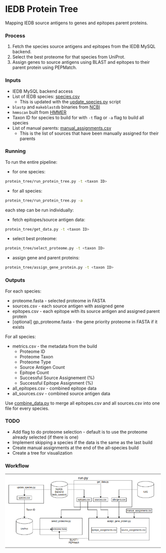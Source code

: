 # IEDB Protein Tree 

Mapping IEDB source antigens to genes and epitopes parent proteins. 


### Process
1. Fetch the species source antigens and epitopes from the IEDB MySQL backend.
2. Select the best proteome for that species from UniProt.
3. Assign genes to source antigens using BLAST and epitopes to their parent protein using PEPMatch.


### Inputs
- IEDB MySQL backend access
- List of IEDB species: [species.csv](species.csv)
    - This is updated with the [update_species.py](update_species.py) script
- `blastp` and `makeblastdb` binaries from [NCBI](https://ftp.ncbi.nlm.nih.gov/blast/executables/blast+/LATEST/)
- `hmmscan` built from [HMMER](http://hmmer.org/)
- Taxon ID for species to build for with `-t` flag or `-a` flag to build all species
- List of manual parents: [manual_assignments.csv](manual_assignments.csv)
    - This is the list of sources that have been manually assigned for their parents


### Running

To run the entire pipeline:

- for one species:
```bash
protein_tree/run_protein_tree.py -t <taxon ID>
```
- for all species:
```bash
protein_tree/run_protein_tree.py -a
```

each step can be run individually:

- fetch epitopes/source antigen data:
```bash
protein_tree/get_data.py -t <taxon ID>
```

- select best proteome:
```bash
protein_tree/select_proteome.py -t <taxon ID>
```

- assign gene and parent proteins:
```bash
protein_tree/assign_gene_protein.py -t <taxon ID>
```


### Outputs

For each species:
- proteome.fasta - selected proteome in FASTA
- sources.csv - each source antigen with assigned gene
- epitopes.csv - each epitope with its source antigen and assigned parent protein
- [optional] gp_proteome.fasta - the gene priority proteome in FASTA if it exists

For all species:
- metrics.csv - the metadata from the build
    - Proteome ID
    - Proteome Taxon
    - Proteome Type
    - Source Antigen Count
    - Epitope Count
    - Successful Source Assignement (%)
    - Successful Epitope Assignment (%)
- all_epitopes.csv - combined epitope data
- all_sources.csv - combined source antigen data

Use [combine_data.py](combine_data.py) to merge all epitopes.csv and all sources.csv into one file for every species.


### TODO
- Add flag to do proteome selection - default is to use the proteome already selected (if there is one)
- Implement skipping a species if the data is the same as the last build
- Create manual assignments at the end of the all-species build
- Create a tree for visualization


### Workflow

<p align="center">
  <img src="docs/workflow.png">
</p>